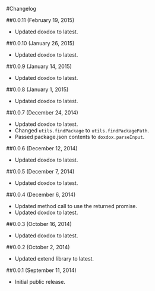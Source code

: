 #Changelog

##0.0.11 (February 19, 2015)

- Updated doxdox to latest.

##0.0.10 (January 26, 2015)

- Updated doxdox to latest.

##0.0.9 (January 14, 2015)

- Updated doxdox to latest.

##0.0.8 (January 1, 2015)

- Updated doxdox to latest.

##0.0.7 (December 24, 2014)

- Updated doxdox to latest.
- Changed `utils.findPackage` to `utils.findPackagePath`.
- Passed package.json contents to `doxdox.parseInput`.

##0.0.6 (December 12, 2014)

- Updated doxdox to latest.

##0.0.5 (December 7, 2014)

- Updated doxdox to latest.

##0.0.4 (December 6, 2014)

- Updated method call to use the returned promise.
- Updated doxdox to latest.

##0.0.3 (October 16, 2014)

- Updated doxdox to latest.

##0.0.2 (October 2, 2014)

- Updated extend library to latest.

##0.0.1 (September 11, 2014)

- Initial public release.
